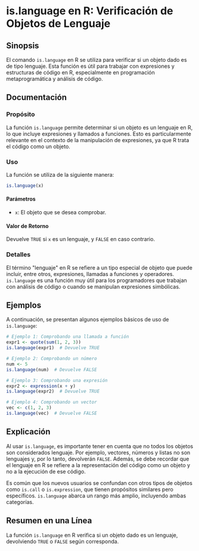 <!--
Meta Description: # is.language en R: Verificación de Objetos de Lenguaje ## Sinopsis El comando `is.language` en R se utiliza para verificar si un objeto dado es de ti...
Meta Keywords: language, que, lenguaje, objeto, función
-->

# is.language en R: Verificación de Objetos de Lenguaje

## Sinopsis
El comando `is.language` en R se utiliza para verificar si un objeto dado es de tipo lenguaje. Esta función es útil para trabajar con expresiones y estructuras de código en R, especialmente en programación metaprogramática y análisis de código.

## Documentación
### Propósito
La función `is.language` permite determinar si un objeto es un lenguaje en R, lo que incluye expresiones y llamados a funciones. Esto es particularmente relevante en el contexto de la manipulación de expresiones, ya que R trata el código como un objeto.

### Uso
La función se utiliza de la siguiente manera:

```R
is.language(x)
```

#### Parámetros
- `x`: El objeto que se desea comprobar.

#### Valor de Retorno
Devuelve `TRUE` si `x` es un lenguaje, y `FALSE` en caso contrario.

### Detalles
El término "lenguaje" en R se refiere a un tipo especial de objeto que puede incluir, entre otros, expresiones, llamadas a funciones y operadores. `is.language` es una función muy útil para los programadores que trabajan con análisis de código o cuando se manipulan expresiones simbólicas.

## Ejemplos
A continuación, se presentan algunos ejemplos básicos de uso de `is.language`:

```R
# Ejemplo 1: Comprobando una llamada a función
expr1 <- quote(sum(1, 2, 3))
is.language(expr1)  # Devuelve TRUE

# Ejemplo 2: Comprobando un número
num <- 5
is.language(num)  # Devuelve FALSE

# Ejemplo 3: Comprobando una expresión
expr2 <- expression(x + y)
is.language(expr2)  # Devuelve TRUE

# Ejemplo 4: Comprobando un vector
vec <- c(1, 2, 3)
is.language(vec)  # Devuelve FALSE
```

## Explicación
Al usar `is.language`, es importante tener en cuenta que no todos los objetos son considerados lenguaje. Por ejemplo, vectores, números y listas no son lenguajes y, por lo tanto, devolverán `FALSE`. Además, se debe recordar que el lenguaje en R se refiere a la representación del código como un objeto y no a la ejecución de ese código.

Es común que los nuevos usuarios se confundan con otros tipos de objetos como `is.call` o `is.expression`, que tienen propósitos similares pero específicos. `is.language` abarca un rango más amplio, incluyendo ambas categorías.

## Resumen en una Línea
La función `is.language` en R verifica si un objeto dado es un lenguaje, devolviendo `TRUE` o `FALSE` según corresponda.